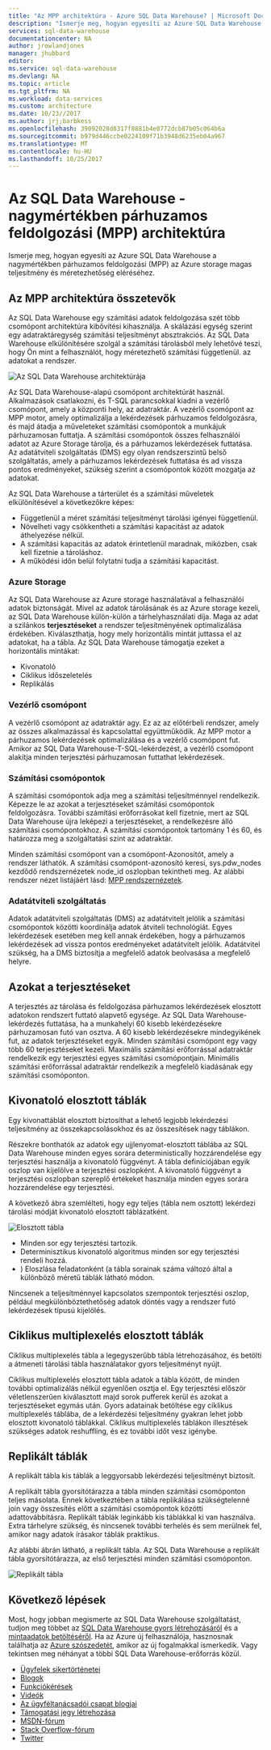 ```yaml
---
title: "Az MPP architektúra - Azure SQL Data Warehouse? | Microsoft Docs"
description: "Ismerje meg, hogyan egyesíti az Azure SQL Data Warehouse a nagymértékben párhuzamos feldolgozási (MPP) az Azure storage magas teljesítmény és méretezhetőség eléréséhez."
services: sql-data-warehouse
documentationcenter: NA
author: jrowlandjones
manager: jhubbard
editor: 
ms.service: sql-data-warehouse
ms.devlang: NA
ms.topic: article
ms.tgt_pltfrm: NA
ms.workload: data-services
ms.custom: architecture
ms.date: 10/23//2017
ms.author: jrj;barbkess
ms.openlocfilehash: 39092028d8317f8881b4e0772dcb87b05c064b6a
ms.sourcegitcommit: b979d446ccbe0224109f71b3948d6235eb04a967
ms.translationtype: MT
ms.contentlocale: hu-HU
ms.lasthandoff: 10/25/2017
---
```

# <a name="azure-sql-data-warehouse---massively-parallel-processing-mpp-architecture"></a>Az SQL Data Warehouse - nagymértékben párhuzamos feldolgozási (MPP) architektúra
Ismerje meg, hogyan egyesíti az Azure SQL Data Warehouse a nagymértékben párhuzamos feldolgozási (MPP) az Azure storage magas teljesítmény és méretezhetőség eléréséhez. 

## <a name="mpp-architecture-components"></a>Az MPP architektúra összetevők
Az SQL Data Warehouse egy számítási adatok feldolgozása szét több csomópont architektúra kibővítési kihasználja. A skálázási egység szerint egy adatraktáregység számítási teljesítményt absztrakciós. Az SQL Data Warehouse elkülönítésére szolgál a számítási tárolásból mely lehetővé teszi, hogy Ön mint a felhasználót, hogy méretezhető számítási függetlenül. az adatokat a rendszer.

![Az SQL Data Warehouse architektúrája](media/massively-parallel-processing-mpp-architecture/massively-parallel-processing-mpp-architecture.png)

Az SQL Data Warehouse-alapú csomópont architektúrát használ. Alkalmazások csatlakozni, és T-SQL parancsokkal kiadni a vezérlő csomópont, amely a központi hely, az adatraktár. A vezérlő csomópont az MPP motor, amely optimalizálja a lekérdezések párhuzamos feldolgozásra, és majd átadja a műveleteket számítási csomópontok a munkájuk párhuzamosan futtatja. A számítási csomópontok összes felhasználói adatot az Azure Storage tárolja, és a párhuzamos lekérdezések futtatása. Az adatátviteli szolgáltatás (DMS) egy olyan rendszerszintű belső szolgáltatás, amely a párhuzamos lekérdezések futtatása és ad vissza pontos eredményeket, szükség szerint a csomópontok között mozgatja az adatokat. 

Az SQL Data Warehouse a tárterület és a számítási műveletek elkülönítésével a következőkre képes:

* Függetlenül a méret számítási teljesítményt tárolási igényei függetlenül.
* Növelheti vagy csökkentheti a számítási kapacitást az adatok áthelyezése nélkül.
* A számítási kapacitás az adatok érintetlenül maradnak, miközben, csak kell fizetnie a tároláshoz.
* A működési időn belül folytatni tudja a számítási kapacitást.

### <a name="azure-storage"></a>Azure Storage
Az SQL Data Warehouse az Azure storage használatával a felhasználói adatok biztonságát.  Mivel az adatok tárolásának és az Azure storage kezeli, az SQL Data Warehouse külön-külön a tárhelyhasználati díja. Maga az adat a szilánkos **terjesztéseket** a rendszer teljesítményének optimalizálása érdekében. Kiválaszthatja, hogy mely horizontális mintát juttassa el az adatokat, ha a tábla. Az SQL Data Warehouse támogatja ezeket a horizontális mintákat:

* Kivonatoló
* Ciklikus időszeletelés
* Replikálás

### <a name="control-node"></a>Vezérlő csomópont

A vezérlő csomópont az adatraktár agy. Ez az az előtérbeli rendszer, amely az összes alkalmazással és kapcsolattal együttműködik. Az MPP motor a párhuzamos lekérdezések optimalizálása és a vezérlő csomópont fut. Amikor az SQL Data Warehouse-T-SQL-lekérdezést, a vezérlő csomópont alakítja minden terjesztési párhuzamosan futtathat lekérdezések.

### <a name="compute-nodes"></a>Számítási csomópontok

A számítási csomópontok adja meg a számítási teljesítménnyel rendelkezik. Képezze le az azokat a terjesztéseket számítási csomópontok feldolgozásra. További számítási erőforrásokat kell fizetnie, mert az SQL Data Warehouse újra leképezi a terjesztéseket, a rendelkezésre álló számítási csomópontokhoz. A számítási csomópontok tartomány 1 és 60, és határozza meg a szolgáltatási szint az adatraktár.

Minden számítási csomópont van a csomópont-Azonosítót, amely a rendszer láthatók. A számítási csomópont-azonosító keresi, sys.pdw_nodes kezdődő rendszernézetek node_id oszlopban tekintheti meg. Az alábbi rendszer nézet listájáért lásd: [MPP rendszernézetek](sql-data-warehouse-reference-tsql-statements.md).

### <a name="data-movement-service"></a>Adatátviteli szolgáltatás
Adatok adatátviteli szolgáltatás (DMS) az adatátvitelt jelölik a számítási csomópontok közötti koordinálja adatok átviteli technológiát. Egyes lekérdezések esetében meg kell annak érdekében, hogy a párhuzamos lekérdezések ad vissza pontos eredményeket adatátvitelt jelölik. Adatátvitel szükség, ha a DMS biztosítja a megfelelő adatok beolvasása a megfelelő helyre. 

## <a name="distributions"></a>Azokat a terjesztéseket

A terjesztés az tárolása és feldolgozása párhuzamos lekérdezések elosztott adatokon rendszert futtató alapvető egysége. Az SQL Data Warehouse-lekérdezés futtatása, ha a munkahelyi 60 kisebb lekérdezésekre párhuzamosan futó van osztva. A 60 kisebb lekérdezésekre mindegyikének fut, az adatok terjesztéseket egyik. Minden számítási csomópont egy vagy több 60 terjesztéseket kezeli. Maximális számítási erőforrással adatraktár rendelkezik egy terjesztési egyes számítási csomópontjain. Minimális számítási erőforrással adatraktár rendelkezik a megfelelő kiadásának egy számítási csomóponton.  

## <a name="hash-distributed-tables"></a>Kivonatoló elosztott táblák
Egy kivonattáblát elosztott biztosíthat a lehető legjobb lekérdezési teljesítmény az összekapcsolásokhoz és az összesítések nagy táblákon. 

Részekre bonthatók az adatok egy ujjlenyomat-elosztott táblába az SQL Data Warehouse minden egyes sorára deterministically hozzárendelése egy terjesztési használja a kivonatoló függvényt. A tábla definíciójában egyik oszlop van kijelölve a terjesztési oszlopként. A kivonatoló függvényt a terjesztési oszlopban szereplő értékeket használja minden egyes sorára hozzárendelése egy terjesztési.

A következő ábra szemlélteti, hogy egy teljes (tábla nem osztott) lekérdezi tárolási módját kivonatoló elosztott táblázatként. 

![Elosztott tábla](media/sql-data-warehouse-distributed-data/hash-distributed-table.png "elosztott tábla")  

* Minden sor egy terjesztési tartozik.  
* Determinisztikus kivonatoló algoritmus minden sor egy terjesztési rendeli hozzá.  
* ) Eloszlása feladatonként (a tábla sorainak száma változó által a különböző méretű táblák látható módon.

Nincsenek a teljesítménnyel kapcsolatos szempontok terjesztési oszlop, például megkülönböztethetőség adatok döntés vagy a rendszer futó lekérdezések típusú kijelölés.

## <a name="round-robin-distributed-tables"></a>Ciklikus multiplexelés elosztott táblák
Ciklikus multiplexelés tábla a legegyszerűbb tábla létrehozásához, és betölti a átmeneti tárolási tábla használatakor gyors teljesítményt nyújt.

Ciklikus multiplexelés elosztott tábla adatok a tábla között, de minden további optimalizálás nélkül egyenlően osztja el. Egy terjesztési először véletlenszerűen kiválasztott majd sorok pufferek kerül és azokat a terjesztéseket egymás után. Gyors adatainak betöltése egy ciklikus multiplexelés táblába, de a lekérdezési teljesítmény gyakran lehet jobb elosztott kivonatoló táblákkal. Ciklikus multiplexelés táblákon illesztések szükséges adatok reshuffling, és ez további időt vesz igénybe.


## <a name="replicated-tables"></a>Replikált táblák
A replikált tábla kis táblák a leggyorsabb lekérdezési teljesítményt biztosít.

A replikált tábla gyorsítótárazza a tábla minden számítási csomóponton teljes másolata. Ennek következtében a tábla replikálása szükségtelenné join vagy összesítés előtt a számítási csomópontok közötti adattovábbításra. Replikált táblák leginkább kis táblákkal ki van használva. Extra tárhelyre szükség, és nincsenek további terhelés és sem merülnek fel, amikor nagy adatok írásakor táblák praktikus.  

Az alábbi ábrán látható, a replikált tábla. Az SQL Data Warehouse a replikált tábla gyorsítótárazza, az első terjesztési minden számítási csomóponton.  

![Replikált tábla](media/sql-data-warehouse-distributed-data/replicated-table.png "replikált tábla") 

## <a name="next-steps"></a>Következő lépések
Most, hogy jobban megismerte az SQL Data Warehouse szolgáltatást, tudjon meg többet az [SQL Data Warehouse gyors létrehozásáról][create a SQL Data Warehouse] és a [mintaadatok betöltéséről][load sample data]. Ha az Azure új felhasználója, hasznosnak találhatja az [Azure szószedetét][Azure glossary], amikor az új fogalmakkal ismerkedik. Vagy tekintsen meg néhányat a többi SQL Data Warehouse-erőforrás közül.  

* [Ügyfelek sikertörténetei]
* [Blogok]
* [Funkciókérések]
* [Videók]
* [Az ügyféltanácsadói csapat blogjai]
* [Támogatási jegy létrehozása]
* [MSDN-fórum]
* [Stack Overflow-fórum]
* [Twitter]

<!--Image references-->
[1]: ./media/sql-data-warehouse-overview-what-is/dwarchitecture.png

<!--Article references-->
[Támogatási jegy létrehozása]: ./sql-data-warehouse-get-started-create-support-ticket.md
[load sample data]: ./sql-data-warehouse-load-sample-databases.md
[create a SQL Data Warehouse]: ./sql-data-warehouse-get-started-provision.md
[Migration documentation]: ./sql-data-warehouse-overview-migrate.md
[SQL Data Warehouse solution partners]: ./sql-data-warehouse-partner-business-intelligence.md
[Integrated tools overview]: ./sql-data-warehouse-overview-integrate.md
[Backup and restore overview]: ./sql-data-warehouse-restore-database-overview.md
[Azure glossary]: ../azure-glossary-cloud-terminology.md

<!--MSDN references-->

<!--Other Web references-->
[Ügyfelek sikertörténetei]: https://azure.microsoft.com/case-studies/?service=sql-data-warehouse
[Blogok]: https://azure.microsoft.com/blog/tag/azure-sql-data-warehouse/
[Az ügyféltanácsadói csapat blogjai]: https://blogs.msdn.microsoft.com/sqlcat/tag/sql-dw/
[Funkciókérések]: https://feedback.azure.com/forums/307516-sql-data-warehouse
[MSDN-fórum]: https://social.msdn.microsoft.com/Forums/azure/home?forum=AzureSQLDataWarehouse
[Stack Overflow-fórum]: http://stackoverflow.com/questions/tagged/azure-sqldw
[Twitter]: https://twitter.com/hashtag/SQLDW
[Videók]: https://azure.microsoft.com/documentation/videos/index/?services=sql-data-warehouse
[SLA for SQL Data Warehouse]: https://azure.microsoft.com/support/legal/sla/sql-data-warehouse/v1_0/
[Volume Licensing]: http://www.microsoftvolumelicensing.com/DocumentSearch.aspx?Mode=3&DocumentTypeId=37
[Service Level Agreements]: https://azure.microsoft.com/support/legal/sla/
